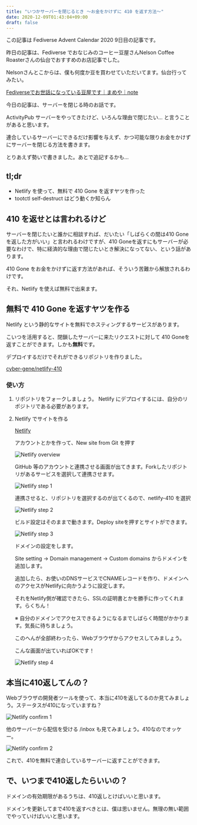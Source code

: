 ```yaml
---
title: "いつかサーバーを閉じるとき 〜お金をかけずに 410 を返す方法〜"
date: 2020-12-09T01:43:04+09:00
draft: false
---
```


この記事は Fediverse Advent Calendar 2020 9日目の記事です。

昨日の記事は、Fediverse でおなじみのコーヒー豆屋さんNelson Coffee Roasterさんの仙台でおすすめのお店記事でした。

Nelsonさんとこからは、僕も何度か豆を買わせていただいてます。仙台行ってみたい。

[Fediverseでお世話になっている豆屋です｜まめや｜note](https://note.com/ncr/n/n852581e69a46)

今日の記事は、サーバーを閉じる時のお話です。

ActivityPub サーバーをやってきたけど、いろんな理由で閉じたい… と言うことがあると思います。

連合しているサーバーにできるだけ影響を与えず、かつ可能な限りお金をかけずにサーバーを閉じる方法を書きます。

とりあえず勢いで書きました。あとで追記するかも…

## tl;dr

- Netlify を使って、無料で 410 Gone を返すヤツを作った
- tootctl self-destruct はどう動くか知らん

## 410 を返せとは言われるけど

サーバーを閉じたいと誰かに相談すれば、だいたい「しばらくの間は410 Goneを返した方がいい」と言われるわけですが、410 Goneを返すにもサーバーが必要なわけで、特に経済的な理由で閉じたいとき解決になってない、という話があります。

410 Gone をお金をかけずに返す方法があれば、そういう苦難から解放されるわけです。

それ、Netlify を使えば無料で出来ます。

## 無料で 410 Gone を返すヤツを作る

Netlify という静的なサイトを無料でホスティングするサービスがあります。

こいつを活用すると、閉鎖したサーバーに来たリクエストに対して 410 Goneを返すことができます。しかも**無料**です。

デプロイするだけでそれができるリポジトリを作りました。

[cyber-gene/netlify-410](https://github.com/cyber-gene/netlify-410)

### 使い方

1. リポジトリをフォークしましょう。
Netlify にデプロイするには、自分のリポジトリである必要があります。

2. Netlify でサイトを作る


    [Netlify](https://www.netlify.com/)

    アカウントとかを作って、New site from Git を押す

    ![Netlify overview](https://blog.cyber-gene.com/netlify-overview.png)

    GitHub 等のアカウントと連携させる画面が出てきます。Forkしたリポジトリがあるサービスを選択して連携させます。

    ![Netlify step 1](https://blog.cyber-gene.com/netlify-step1.png)

    連携させると、リポジトリを選択するのが出てくるので、netlify-410 を選択

    ![Netlify step 2](https://blog.cyber-gene.com/netlify-step2.png)

    ビルド設定はそのままで動きます。Deploy siteを押すとサイトができます。

    ![Netlify step 3](https://blog.cyber-gene.com/netlify-step3.png)

    ドメインの設定をします。

    Site setting → Domain management → Custom domains からドメインを追加します。

    追加したら、お使いのDNSサービスでCNAMEレコードを作り、ドメインへのアクセスがNetlifyに向かうように設定します。

    それをNetlify側が確認できたら、SSLの証明書とかを勝手に作ってくれます。らくちん！

    ※ 自分のドメインでアクセスできるようになるまでしばらく時間がかかります。気長に待ちましょう。

    このへんが全部終わったら、Webブラウザからアクセスしてみましょう。

    こんな画面が出ていればOKです！

    ![Netlify step 4](https://blog.cyber-gene.com/netlify-step4.png)

## 本当に410返してんの？

Webブラウザの開発者ツールを使って、本当に410を返してるのか見てみましょう。ステータスが410になっていますね？

![Netlify confirm 1](https://blog.cyber-gene.com/netlify-confirm-1.png)

他のサーバーから配信を受ける /inbox も見てみましょう。410なのでオッケー。

![Netlify confirm 2](https://blog.cyber-gene.com/netlify-confirm-2.png)

これで、410を無料で連合しているサーバーに返すことができます。

## で、いつまで410返したらいいの？

ドメインの有効期限があるうちは、410返しとけばいいと思います。

ドメインを更新してまで410を返すべきとは、僕は思いません。無理の無い範囲でやっていけばいいと思います。